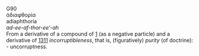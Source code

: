 G90  
ἀδιαφθορία  
adiaphthoria  
*ad-ee-af-thor-ee‘-ah*  
From a derivative of a compound of [1](g0001) (as a negative particle)
and a derivative of [1311](g1311) *incorruptibleness*, that is,
(figuratively) *purity* (of doctrine): - uncorruptness.  
